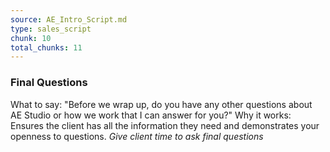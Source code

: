 ```yaml
---
source: AE_Intro_Script.md
type: sales_script
chunk: 10
total_chunks: 11
---
```


### Final Questions
What to say: "Before we wrap up, do you have any other questions about AE Studio or how we work that I can answer for you?" 
Why it works: Ensures the client has all the information they need and demonstrates your openness to questions.
*Give client time to ask final questions*